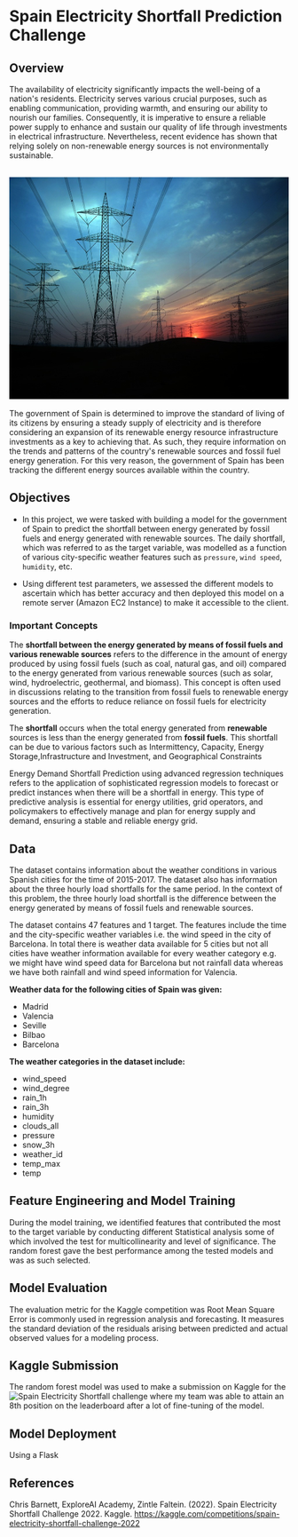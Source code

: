 # Spain Electricity Shortfall Prediction Challenge

## Overview

The availability of electricity significantly impacts the well-being of a nation's residents. Electricity serves various crucial purposes, such as enabling communication, providing warmth, and ensuring our ability to nourish our families. Consequently, it is imperative to ensure a reliable power supply to enhance and sustain our quality of life through investments in electrical infrastructure. Nevertheless, recent evidence has shown that relying solely on non-renewable energy sources is not environmentally sustainable.

<br>

<img src="images/electricity-pylon.jpg" alt="Image Description" width ="800" height="400">

<br>

The government of Spain is determined to improve the standard of living of its citizens by ensuring a steady supply of electricity and is therefore considering an expansion of its renewable energy resource infrastructure investments as a key to achieving that. As such, they require information on the trends and patterns of the country's renewable sources and fossil fuel energy generation. For this very reason, the government of Spain has been tracking the different energy sources available within the country.


## Objectives

 - In this project, we were tasked with building a model for the government of Spain to predict the shortfall between energy generated by fossil fuels and energy generated with renewable sources. The daily shortfall, which was referred to as the target variable, was modelled as a function of various city-specific weather features such as `pressure`, `wind speed`, `humidity`, etc.

 - Using different test parameters, we assessed the different models to ascertain which has better accuracy and then deployed this model on a remote server (Amazon EC2 Instance) to make it accessible to the client.


### Important Concepts

The **shortfall between the energy generated by means of fossil fuels and various renewable sources** refers to the difference in the amount of energy produced by using fossil fuels (such as coal, natural gas, and oil) compared to the energy generated from various renewable sources (such as solar, wind, hydroelectric, geothermal, and biomass). This concept is often used in discussions relating to the transition from fossil fuels to renewable energy sources and the efforts to reduce reliance on fossil fuels for electricity generation.

The **shortfall** occurs when the total energy generated from **renewable** sources is less than the energy generated from **fossil fuels**. This shortfall can be due to various factors such as Intermittency, Capacity, Energy Storage,Infrastructure and Investment, and Geographical Constraints

Energy Demand Shortfall Prediction using advanced regression techniques refers to the application of sophisticated regression models to forecast or predict instances when there will be a shortfall in energy. This type of predictive analysis is essential for energy utilities, grid operators, and policymakers to effectively manage and plan for energy supply and demand, ensuring a stable and reliable energy grid.


## Data

The dataset contains information about the weather conditions in various Spanish cities for the time of 2015-2017. The dataset also has information about the three hourly load shortfalls for the same period. In the context of this problem, the three hourly load shortfall is the difference between the energy generated by means of fossil fuels and renewable sources.

The dataset contains 47 features and 1 target. The features include the time and the city-specific weather variables i.e. the wind speed in the city of Barcelona. In total there is weather data available for 5 cities but not all cities have weather information available for every weather category e.g. we might have wind speed data for Barcelona but not rainfall data whereas we have both rainfall and wind speed information for Valencia.

**Weather data for the following cities of Spain was given:**

 - Madrid
 - Valencia
 - Seville
 - Bilbao
 - Barcelona

**The weather categories in the dataset include:**
 - wind_speed
 - wind_degree
 - rain_1h
 - rain_3h
 - humidity
 - clouds_all
 - pressure
 - snow_3h
 - weather_id
 - temp_max
 - temp


## Feature Engineering and Model Training

During the model training, we identified features that contributed the most to the target variable by conducting different Statistical analysis some of which involved the test for multicollinearity and level of significance. The random forest gave the best performance among the tested models and was as such selected.

## Model Evaluation

The evaluation metric for the Kaggle competition was Root Mean Square Error is commonly used in regression analysis and forecasting. It measures the standard deviation of the residuals arising between predicted and actual observed values for a modeling process.


## Kaggle Submission

The random forest model was used to make a submission on Kaggle for the ![Spain Electricity Shortfall challenge](https://www.kaggle.com/competitions/spain-electricity-shortfall-challenge-2022/leaderboard) where my team was able to attain an 8th position on the leaderboard after a lot of fine-tuning of the model.


## Model Deployment

Using a Flask

## References

Chris Barnett, ExploreAI Academy, Zintle Faltein. (2022). Spain Electricity Shortfall Challenge 2022. Kaggle. https://kaggle.com/competitions/spain-electricity-shortfall-challenge-2022
